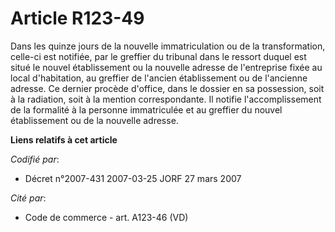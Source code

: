 # Article R123-49

Dans les quinze jours de la nouvelle immatriculation ou de la transformation, celle-ci est notifiée, par le greffier du
tribunal dans le ressort duquel est situé le nouvel établissement ou la nouvelle adresse de l'entreprise fixée au local
d'habitation, au greffier de l'ancien établissement ou de l'ancienne adresse. Ce dernier procède d'office, dans le dossier en
sa possession, soit à la radiation, soit à la mention correspondante. Il notifie l'accomplissement de la formalité à la
personne immatriculée et au greffier du nouvel établissement ou de la nouvelle adresse.

**Liens relatifs à cet article**

_Codifié par_:

  - Décret n°2007-431 2007-03-25 JORF 27 mars 2007

_Cité par_:

  - Code de commerce - art. A123-46 (VD)
